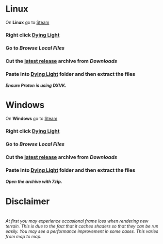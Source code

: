 # Linux
On __Linux__ go to [Steam](https://store.steampowered.com/)

### Right click [Dying Light](https://dyinglightgame.com/dyinglight/)
### Go to *Browse Local Files*
### Cut the [latest release](https://github.com/VansKFC/DLVK/releases/download/2-38.0/DyingLight_Vulkan-R2-38.0.arc) archive from *Downloads*
### Paste into [Dying Light](https://dyinglightgame.com/dyinglight/) folder and then extract the files
#### _Ensure Proton is using DXVK._


# Windows
On __Windows__ go to [Steam](https://store.steampowered.com/)

### Right click [Dying Light](https://dyinglightgame.com/dyinglight/)
### Go to *Browse Local Files*
### Cut the [latest release](https://github.com/VansKFC/DLVK/releases/download/2-38.0/DyingLight_Vulkan-R2-38.0.arc) archive from *Downloads*
### Paste into [Dying Light](https://dyinglightgame.com/dyinglight/) folder and then extract the files
#### _Open the archive with 7zip._

#

# Disclaimer

#

_At first you may experience occasional frame loss when rendering new terrain. This is due to the fact that it caches shaders so that they can be run easily. You may see a performance improvement in some cases. This varies from map to map._
#
